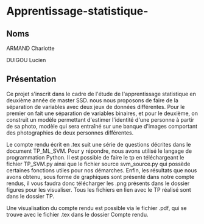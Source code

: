 # Apprentissage-statistique-

## Noms 

ARMAND Charlotte 

DUIGOU Lucien 

## Présentation

Ce projet s'inscrit dans le cadre de l'étude de l'apprentissage statistique en deuxième année de master SSD. 
nous nous proposons de faire de la séparation de variables avec deux jeux de données différentes.
Pour le premier on fait une séparation de variables binaires, et pour le deuxième, on construit un modèle permettant d'estimer l'identité d'une personne à partir de sa photo, modèle qui sera entraîné sur une banque d'images comportant des photographies de deux personnes différentes. 

Le compte rendu écrit en .tex suit une série de questions décrites dans le document TP_ML_SVM. Pour y répondre, nous avons utilisé le langage de programmation Python. Il est possible de faire le tp en téléchargeant le fichier TP_SVM.py ainsi que le fichier source svm_source.py qui possède certaines fonctions utiles pour nos démarches. Enfin, les résultats que nous avons obtenu, sous forme de graphiques sont présenté dans notre compte rendus, il vous faudra donc télécharger les .png présents dans le dossier figures pour les visualiser. Tous les fichiers en lien avec le TP réalisé sont dans le dossier TP.

Une visualisation du compte rendu est possible via le fichier .pdf, qui se trouve avec le fichier .tex dans le dossier Compte rendu.  
